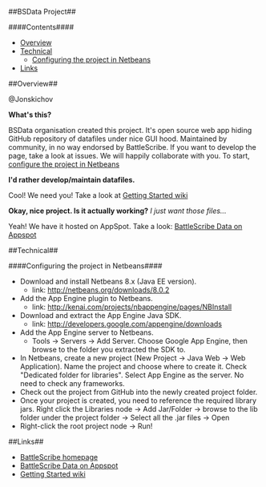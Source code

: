 ##BSData Project##

####Contents####

* [Overview][]
* [Technical][]
  * [Configuring the project in Netbeans][]
* [Links][]


[Overview]: #overview
[Technical]: #technical
[Configuring the project in Netbeans]: #configuring-the-project-in-netbeans
[Links]: #links


##Overview##

@Jonskichov

__What's this?__

BSData organisation created this project. It's open source web app hiding GitHub repository of datafiles under nice GUI hood. Maintained by community, in no way endorsed by BattleScribe. If you want to develop the page, take a look at issues. We will happily collaborate with you. To start, [configure the project in Netbeans][Technical]

__I'd rather develop/maintain datafiles.__

Cool! We need you! Take a look at [Getting Started wiki][]

__Okay, nice project. Is it actually working?__ _I just want those files..._

Yeah! We have it hosted on AppSpot. Take a look: [BattleScribe Data on Appspot][]


##Technical##

####Configuring the project in Netbeans####

- Download and install Netbeans 8.x (Java EE version).
    * link: http://netbeans.org/downloads/8.0.2
- Add the App Engine plugin to Netbeans.
    * link: http://kenai.com/projects/nbappengine/pages/NBInstall
- Download and extract the App Engine Java SDK.
    * link: http://developers.google.com/appengine/downloads
- Add the App Engine server to Netbeans.
    * Tools -> Servers -> Add Server. Choose Google App Engine, then browse to the folder you extracted the SDK to.
- In Netbeans, create a new project (New Project -> Java Web -> Web Application). Name the project and choose where to create it. Check "Dedicated folder for libraries". Select App Engine as the server. No need to check any frameworks.
- Check out the project from GitHub into the newly created project folder.
- Once your project is created, you need to reference the required library jars. Right click the Libraries node -> Add Jar/Folder -> browse to the lib folder under the project folder -> Select all the .jar files -> Open
- Right-click the root project node -> Run!



##Links##

* [BattleScribe homepage][]
* [BattleScribe Data on Appspot][]
* [Getting Started wiki][]


[BattleScribe homepage]: http://www.battlescribe.net/
[BattleScribe Data on Appspot]: http://battlescribedata.appspot.com/#/repos
[Getting Started wiki]: https://github.com/BSData/bsdata/wiki/Home#getting-started
